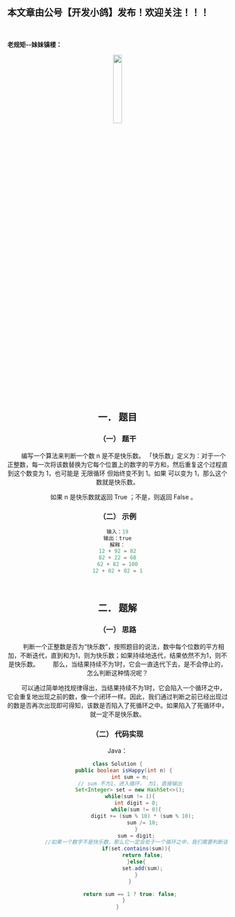 ﻿## 本文章由公号【开发小鸽】发布！欢迎关注！！！
<br>

**老规矩--妹妹镇楼：**
<center>
<img src="https://img-blog.csdnimg.cn/20200721223424816.JPG"   width="20%">

## 一．	题目
### （一）	题干


&nbsp;  &nbsp;  &nbsp;  &nbsp;编写一个算法来判断一个数 n 是不是快乐数。
「快乐数」定义为：对于一个正整数，每一次将该数替换为它每个位置上的数字的平方和，然后重复这个过程直到这个数变为 1，也可能是 无限循环 但始终变不到 1。如果 可以变为  1，那么这个数就是快乐数。

&nbsp;  &nbsp;  &nbsp;  &nbsp;如果 n 是快乐数就返回 True ；不是，则返回 False 。
<br>


### （二）	示例

```java
输入：19
输出：true
解释：
12 + 92 = 82
82 + 22 = 68
62 + 82 = 100
12 + 02 + 02 = 1
```

<br>



## 二．	题解
### （一）	思路
&nbsp;  &nbsp;  &nbsp;  &nbsp;判断一个正整数是否为“快乐数”，按照题目的说法，数中每个位数的平方相加，不断迭代，直到和为1，则为快乐数；如果持续地迭代，结果依然不为1，则不是快乐数。
&nbsp;  &nbsp;  &nbsp;  &nbsp;那么，当结果持续不为1时，它会一直迭代下去，是不会停止的，怎么判断这种情况呢？

&nbsp;  &nbsp;  &nbsp;  &nbsp;可以通过简单地找规律得出，当结果持续不为1时，它会陷入一个循环之中，它会重复地出现之前的数，像一个闭环一样。因此，我们通过判断之前已经出现过的数是否再次出现即可得知，该数是否陷入了死循环之中。如果陷入了死循环中，就一定不是快乐数。
<br>


### （二）	代码实现


Java：

```java
class Solution {
    public boolean isHappy(int n) {
        int sum = n;
        // sum 不为1，进入循环， 为1，直接输出
        Set<Integer> set = new HashSet<>();
        while(sum != 1){
            int digit = 0;
            while(sum != 0){
                digit += (sum % 10) * (sum % 10);
                sum /= 10;
            }
            sum = digit;
            //如果一个数字不是快乐数，那么它一定会处于一个循环之中，我们需要判断该数循环链中的数是否已经出现过
            if(set.contains(sum)){
                return false;
            }else{
                set.add(sum);
            }
        }

        return sum == 1 ? true: false;
    }
}
```


